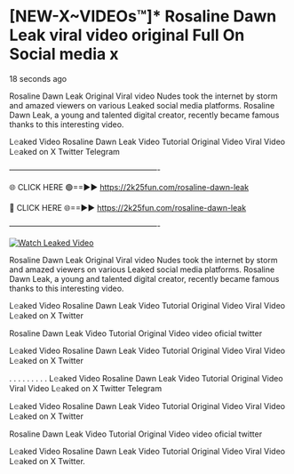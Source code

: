 # [NEW-X~VIDEOs™]* Rosaline Dawn Leak viral video original Full On Social media x

18 seconds ago

Rosaline Dawn Leak Original Viral video Nudes took the internet by storm and amazed viewers on various Leaked social media platforms. Rosaline Dawn Leak, a young and talented digital creator, recently became famous thanks to this interesting video.

L𝚎aked Video Rosaline Dawn Leak Video Tutorial Original Video Viral Video L𝚎aked on X Twitter Telegram

———————————————————-

🌐 CLICK HERE 🟢==►► https://2k25fun.com/rosaline-dawn-leak

🔴 CLICK HERE 🌐==►► https://2k25fun.com/rosaline-dawn-leak

———————————————————-

[![Watch Leaked Video](https://miro.medium.com/v2/resize:fit:828/format:webp/1*cilzJN44JGOrTw9NJCrNHA.gif "Watch Leaked Video")](https://2k25fun.com/rosaline-dawn-leak)

Rosaline Dawn Leak Original Viral video Nudes took the internet by storm and amazed viewers on various Leaked social media platforms. Rosaline Dawn Leak, a young and talented digital creator, recently became famous thanks to this interesting video.

L𝚎aked Video Rosaline Dawn Leak Video Tutorial Original Video Viral Video L𝚎aked on X Twitter

Rosaline Dawn Leak Video Tutorial Original Video video oficial twitter

L𝚎aked Video Rosaline Dawn Leak Video Tutorial Original Video Viral Video L𝚎aked on X Twitter

. . . . . . . . . L𝚎aked Video Rosaline Dawn Leak Video Tutorial Original Video Viral Video L𝚎aked on X Twitter Telegram

L𝚎aked Video Rosaline Dawn Leak Video Tutorial Original Video Viral Video L𝚎aked on X Twitter

Rosaline Dawn Leak Video Tutorial Original Video video oficial twitter

L𝚎aked Video Rosaline Dawn Leak Video Tutorial Original Video Viral Video L𝚎aked on X Twitter.